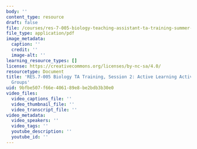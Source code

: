 ```yaml
---
body: ''
content_type: resource
draft: false
file: /courses/res-7-005-biology-teaching-assistant-ta-training-summer-2020/session-2_-active-learning-activities-breakout-groups.pdf
file_type: application/pdf
image_metadata:
  caption: ''
  credit: ''
  image-alt: ''
learning_resource_types: []
license: https://creativecommons.org/licenses/by-nc-sa/4.0/
resourcetype: Document
title: 'RES.7-005 Biology TA Training, Session 2: Active Learning Activities Breakout
  Groups'
uid: 9bfbe507-f66e-4061-89e8-be2bdb3b30e0
video_files:
  video_captions_file: ''
  video_thumbnail_file: ''
  video_transcript_file: ''
video_metadata:
  video_speakers: ''
  video_tags: ''
  youtube_description: ''
  youtube_id: ''
---
```

